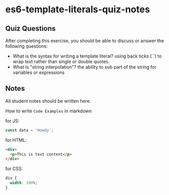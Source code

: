 # es6-template-literals-quiz-notes

## Quiz Questions

After completing this exercise, you should be able to discuss or answer the following questions:

- What is the syntax for writing a template literal?
  using back ticks (``) to wrap text rather than single or double quotes.
- What is "string interpolation"?
  the ability to sub part of the string for variables or expressions

## Notes

All student notes should be written here.

How to write `Code Examples` in markdown

for JS:

```javascript
const data = 'Howdy';
```

for HTML:

```html
<div>
  <p>This is text content</p>
</div>
```

for CSS:

```css
div {
  width: 100%;
}
```
